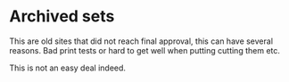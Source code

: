 # Archived sets

This are old sites that did not reach final approval, this can have several reasons.
Bad print tests or hard to get well when putting cutting them etc.

This is not an easy deal indeed. 


